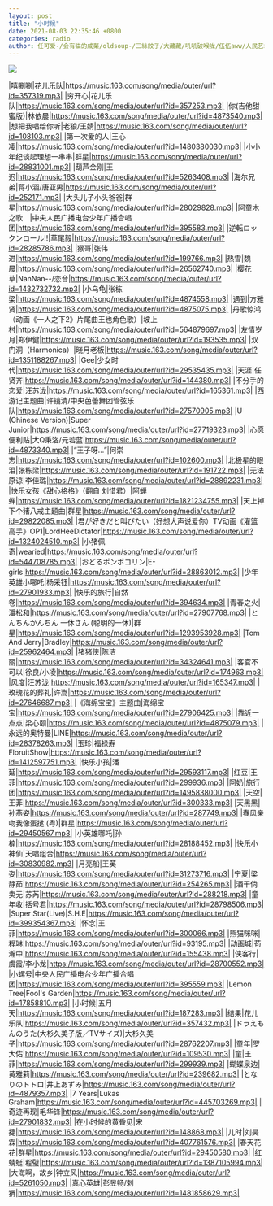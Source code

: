 ```yaml
---
layout: post
title: "小时候"
date: 2021-08-03 22:35:46 +0800
categories: radio
author: 任可爱-/会有猫的咸菜/oldsoup-/三絲餃子/大藏藏/吼吼破喉咙/伍伍aww/人民艺术家赵四s/FloruitaShow/黑矮星-YXY-/話都说不清楚-
---
```

![]({{site.baseurl}}/images/cover_20210803.jpg)

|嘻唰唰|花儿乐队|https://music.163.com/song/media/outer/url?id=357319.mp3|
|穷开心|花儿乐队|https://music.163.com/song/media/outer/url?id=357253.mp3|
|你(吉他甜蜜版)|林依晨|https://music.163.com/song/media/outer/url?id=4873540.mp3|
|想把我唱给你听|老狼/王婧|https://music.163.com/song/media/outer/url?id=108103.mp3|
|第一次爱的人|王心凌|https://music.163.com/song/media/outer/url?id=1480380030.mp3|
|小小年纪谈起理想一串串|群星|https://music.163.com/song/media/outer/url?id=28831001.mp3|
|葫芦金刚|王迟|https://music.163.com/song/media/outer/url?id=5263408.mp3|
|海尔兄弟|蒋小涵/唐亚男|https://music.163.com/song/media/outer/url?id=252171.mp3|
|大头儿子小头爸爸|群星|https://music.163.com/song/media/outer/url?id=28029828.mp3|
|阿童木之歌　|中央人民广播电台少年广播合唱团|https://music.163.com/song/media/outer/url?id=395583.mp3|
|逆転ロックンロール!!|草尾毅|https://music.163.com/song/media/outer/url?id=28285786.mp3|
|猴哥|张伟进|https://music.163.com/song/media/outer/url?id=199766.mp3|
|热雪|魏晨|https://music.163.com/song/media/outer/url?id=26562740.mp3|
|樱花草|NanNan--/恋音|https://music.163.com/song/media/outer/url?id=1432732732.mp3|
|小乌龟|张栋梁|https://music.163.com/song/media/outer/url?id=4874558.mp3|
|遇到|方雅贤|https://music.163.com/song/media/outer/url?id=4875075.mp3|
|丹歌惊鸿（动画《一人之下2》片尾曲王也角色歌）|坡上村|https://music.163.com/song/media/outer/url?id=564879697.mp3|
|友情岁月|郑伊健|https://music.163.com/song/media/outer/url?id=193535.mp3|
|双门洞（Harmonica）|晓月老板|https://music.163.com/song/media/outer/url?id=1351188267.mp3|
|Gee|少女时代|https://music.163.com/song/media/outer/url?id=29535435.mp3|
|天涯|任贤齐|https://music.163.com/song/media/outer/url?id=144380.mp3|
|不分手的恋爱|汪苏泷|https://music.163.com/song/media/outer/url?id=165361.mp3|
|西游记主题曲|许镜清/中央芭蕾舞团管弦乐队|https://music.163.com/song/media/outer/url?id=27570905.mp3|
|U (Chinese Version)|Super Junior|https://music.163.com/song/media/outer/url?id=27719323.mp3|
|心愿便利贴|大Q秉洛/元若蓝|https://music.163.com/song/media/outer/url?id=4873340.mp3|
|“王子呀…”|何崇志|https://music.163.com/song/media/outer/url?id=102600.mp3|
|北极星的眼泪|张栋梁|https://music.163.com/song/media/outer/url?id=191722.mp3|
|无法原谅|李佳璐|https://music.163.com/song/media/outer/url?id=28892231.mp3|
|快乐女孩《甜心格格》（翻自 刘惜君）|阿蝉蝉|https://music.163.com/song/media/outer/url?id=1821234755.mp3|
|天上掉下个猪八戒主题曲|群星|https://music.163.com/song/media/outer/url?id=29822085.mp3|
|君が好きだと叫びたい（好想大声说爱你）TV动画《灌篮高手》OP1|LordHeeDictator|https://music.163.com/song/media/outer/url?id=1324024510.mp3|
|小猪佩奇|wearied|https://music.163.com/song/media/outer/url?id=544708785.mp3|
|おどるポンポコリン|E-girls|https://music.163.com/song/media/outer/url?id=28863012.mp3|
|少年英雄小哪吒|杨采钰|https://music.163.com/song/media/outer/url?id=27901933.mp3|
|快乐的旅行|自然卷|https://music.163.com/song/media/outer/url?id=394634.mp3|
|青春之火|潘松和|https://music.163.com/song/media/outer/url?id=27907768.mp3|
|とんちんかんちん 一休さん (聪明的一休)|群星|https://music.163.com/song/media/outer/url?id=1293953928.mp3|
|Tom And Jerry|Bradley|https://music.163.com/song/media/outer/url?id=25962464.mp3|
|猪猪侠|陈洁丽|https://music.163.com/song/media/outer/url?id=34324641.mp3|
|客官不可以|徐良/小凌|https://music.163.com/song/media/outer/url?id=174963.mp3|
|风度|汪苏泷|https://music.163.com/song/media/outer/url?id=165347.mp3|
|玫瑰花的葬礼|许嵩|https://music.163.com/song/media/outer/url?id=27646687.mp3|
|《海绵宝宝》主题曲|海绵宝宝|https://music.163.com/song/media/outer/url?id=27906425.mp3|
|靠近一点点|梁心颐|https://music.163.com/song/media/outer/url?id=4875079.mp3|
|永远的奥特曼|LINE|https://music.163.com/song/media/outer/url?id=28378263.mp3|
|玉珍|福禄寿FloruitShow|https://music.163.com/song/media/outer/url?id=1412597751.mp3|
|快乐小孩|潘延|https://music.163.com/song/media/outer/url?id=29593117.mp3|
|红豆|王菲|https://music.163.com/song/media/outer/url?id=299936.mp3|
|阿奶|旅行团|https://music.163.com/song/media/outer/url?id=1495838000.mp3|
|天空|王菲|https://music.163.com/song/media/outer/url?id=300333.mp3|
|天黑黑|孙燕姿|https://music.163.com/song/media/outer/url?id=287749.mp3|
|春风亲吻我像蛋挞 (粤)|群星|https://music.163.com/song/media/outer/url?id=29450567.mp3|
|小英雄哪吒|孙楠|https://music.163.com/song/media/outer/url?id=28188452.mp3|
|快乐小神仙|天唱组合|https://music.163.com/song/media/outer/url?id=30830982.mp3|
|月亮船|王英姿|https://music.163.com/song/media/outer/url?id=31273716.mp3|
|宁夏|梁静茹|https://music.163.com/song/media/outer/url?id=254265.mp3|
|酒干倘卖无|苏芮|https://music.163.com/song/media/outer/url?id=288218.mp3|
|童年收|括号君|https://music.163.com/song/media/outer/url?id=28798506.mp3|
|Super Star(Live)|S.H.E|https://music.163.com/song/media/outer/url?id=399354367.mp3|
|怀念|王菲|https://music.163.com/song/media/outer/url?id=300066.mp3|
|熊猫咪咪|程琳|https://music.163.com/song/media/outer/url?id=93195.mp3|
|动画城|苟瀚中|https://music.163.com/song/media/outer/url?id=155438.mp3|
|侠客行|虞霞/李小龙|https://music.163.com/song/media/outer/url?id=28700552.mp3|
|小螺号|中央人民广播电台少年广播合唱团|https://music.163.com/song/media/outer/url?id=395559.mp3|
|Lemon Tree|Fool's Garden|https://music.163.com/song/media/outer/url?id=17858810.mp3|
|小时候|五月天|https://music.163.com/song/media/outer/url?id=187283.mp3|
|结果|花儿乐队|https://music.163.com/song/media/outer/url?id=357432.mp3|
|ドラえもんのうた(大杉久美子版／TVサイズ)|大杉久美子|https://music.163.com/song/media/outer/url?id=28762207.mp3|
|童年|罗大佑|https://music.163.com/song/media/outer/url?id=109530.mp3|
|童|王菲|https://music.163.com/song/media/outer/url?id=299939.mp3|
|蝴蝶泉边|黄雅莉|https://music.163.com/song/media/outer/url?id=239682.mp3|
|となりのトトロ|井上あずみ|https://music.163.com/song/media/outer/url?id=4879357.mp3|
|7 Years|Lukas Graham|https://music.163.com/song/media/outer/url?id=445703269.mp3|
|奇迹再现|毛华锋|https://music.163.com/song/media/outer/url?id=27901832.mp3|
|在小时候的黄昏见|宋捷|https://music.163.com/song/media/outer/url?id=148868.mp3|
|儿时|刘昊霖|https://music.163.com/song/media/outer/url?id=407761576.mp3|
|春天花花|群星|https://music.163.com/song/media/outer/url?id=29450580.mp3|
|红蜻蜓|程璧|https://music.163.com/song/media/outer/url?id=1387105994.mp3|
|大海啊，故乡|钟立风|https://music.163.com/song/media/outer/url?id=5261050.mp3|
|真心英雄|彭昱畅/刺猬|https://music.163.com/song/media/outer/url?id=1481858629.mp3|

